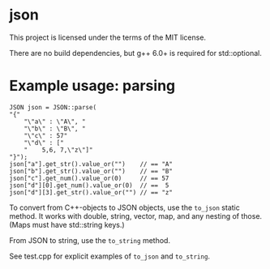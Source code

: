 # json

This project is licensed under the terms of the MIT license.

There are no build dependencies, but g++ 6.0+ is required for std::optional.

# Example usage: parsing

    JSON json = JSON::parse(
    "{"
        "\"a\" : \"A\", "
        "\"b\" : \"B\", "
        "\"c\" : 57"
        "\"d\" : ["
        "    5,6, 7,\"z\"]"
    "}");
    json["a"].get_str().value_or("")    // == "A"
    json["b"].get_str().value_or("")    // == "B"
    json["c"].get_num().value_or(0)     // == 57
    json["d"][0].get_num().value_or(0)  // ==  5
    json["d"][3].get_str().value_or("") // == "z"


To convert from C++-objects to JSON objects, use the `to_json` static method. It works with double, string, vector, map, and any nesting of those. (Maps must have std::string keys.)

From JSON to string, use the `to_string` method.

See test.cpp for explicit examples of `to_json` and `to_string`.
